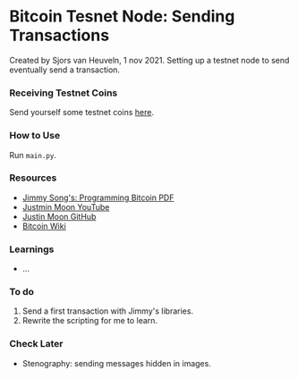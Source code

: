 # Bitcoin Tesnet Node: Sending Transactions #
Created by Sjors van Heuveln, 1 nov 2021.
Setting up a testnet node to send eventually send a transaction.


### Receiving Testnet Coins ###
Send yourself some testnet coins [here](https://testnet-faucet.mempool.co/).

### How to Use ###
Run `main.py`.

### Resources ###
- [Jimmy Song's: Programming Bitcoin PDF](https://www.programming-book.com/python-programming123uo00es0429/)
- [Justmin Moon YouTube](https://www.youtube.com/watch?v=gMmWhiDSius&ab_channel=JustinMoon)
- [Justin Moon GitHub](https://github.com/justinmoon/)
- [Bitcoin Wiki](https://en.bitcoin.it/wiki/Protocol_documentation#tx)

### Learnings ###
 - ...

### To do ###
1. Send a first transaction with Jimmy's libraries.
2. Rewrite the scripting for me to learn.

### Check Later ###
- Stenography: sending messages hidden in images.
